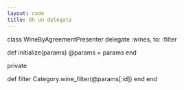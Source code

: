 ```yaml
---
layout: code
title: Oh un delegate
---
```


class WineByAgreementPresenter
  delegate :wines, to: :filter

  def initialize(params)
    @params = params
  end

  private
  
  def filter
    Category.wine_filter(@params[:id])
  end
end